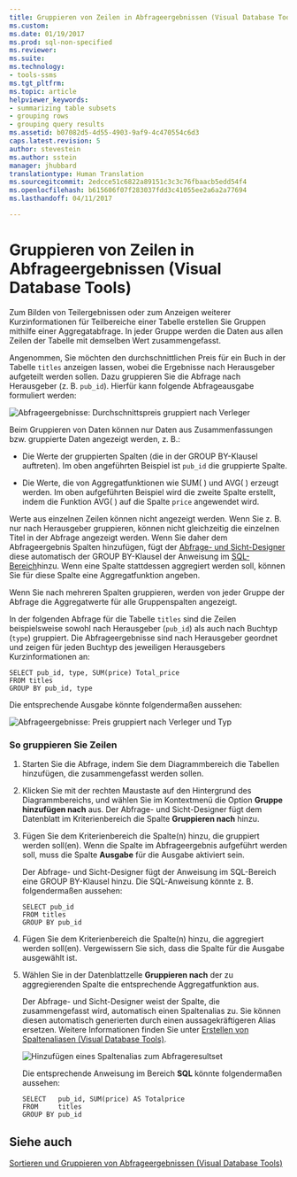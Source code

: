 ```yaml
---
title: Gruppieren von Zeilen in Abfrageergebnissen (Visual Database Tools) | Microsoft-Dokumentation
ms.custom: 
ms.date: 01/19/2017
ms.prod: sql-non-specified
ms.reviewer: 
ms.suite: 
ms.technology:
- tools-ssms
ms.tgt_pltfrm: 
ms.topic: article
helpviewer_keywords:
- summarizing table subsets
- grouping rows
- grouping query results
ms.assetid: b07082d5-4d55-4903-9af9-4c470554c6d3
caps.latest.revision: 5
author: stevestein
ms.author: sstein
manager: jhubbard
translationtype: Human Translation
ms.sourcegitcommit: 2edcce51c6822a89151c3c3c76fbaacb5edd54f4
ms.openlocfilehash: b615606f07f283037fdd3c41055ee2a6a2a77694
ms.lasthandoff: 04/11/2017

---
```

# <a name="group-rows-in-query-results-visual-database-tools"></a>Gruppieren von Zeilen in Abfrageergebnissen (Visual Database Tools)
Zum Bilden von Teilergebnissen oder zum Anzeigen weiterer Kurzinformationen für Teilbereiche einer Tabelle erstellen Sie Gruppen mithilfe einer Aggregatabfrage. In jeder Gruppe werden die Daten aus allen Zeilen der Tabelle mit demselben Wert zusammengefasst.  
  
Angenommen, Sie möchten den durchschnittlichen Preis für ein Buch in der Tabelle `titles` anzeigen lassen, wobei die Ergebnisse nach Herausgeber aufgeteilt werden sollen. Dazu gruppieren Sie die Abfrage nach Herausgeber (z. B. `pub_id`). Hierfür kann folgende Abfrageausgabe formuliert werden:  
  
![Abfrageergebnisse: Durchschnittspreis gruppiert nach Verleger](../../ssms/visual-db-tools/media/dv3w9e1.gif "Query results: average price grouped by publisher")  
  
Beim Gruppieren von Daten können nur Daten aus Zusammenfassungen bzw. gruppierte Daten angezeigt werden, z. B.:  
  
-   Die Werte der gruppierten Spalten (die in der GROUP BY-Klausel auftreten). Im oben angeführten Beispiel ist `pub_id` die gruppierte Spalte.  
  
-   Die Werte, die von Aggregatfunktionen wie SUM( ) und AVG( ) erzeugt werden. Im oben aufgeführten Beispiel wird die zweite Spalte erstellt, indem die Funktion AVG( ) auf die Spalte `price` angewendet wird.  
  
Werte aus einzelnen Zeilen können nicht angezeigt werden. Wenn Sie z. B. nur nach Herausgeber gruppieren, können nicht gleichzeitig die einzelnen Titel in der Abfrage angezeigt werden. Wenn Sie daher dem Abfrageergebnis Spalten hinzufügen, fügt der [Abfrage- und Sicht-Designer](../../ssms/visual-db-tools/query-and-view-designer-tools-visual-database-tools.md) diese automatisch der GROUP BY-Klausel der Anweisung im [SQL-Bereich](../../ssms/visual-db-tools/sql-pane-visual-database-tools.md)hinzu. Wenn eine Spalte stattdessen aggregiert werden soll, können Sie für diese Spalte eine Aggregatfunktion angeben.  
  
Wenn Sie nach mehreren Spalten gruppieren, werden von jeder Gruppe der Abfrage die Aggregatwerte für alle Gruppenspalten angezeigt.  
  
In der folgenden Abfrage für die Tabelle `titles` sind die Zeilen beispielsweise sowohl nach Herausgeber (`pub_id`) als auch nach Buchtyp (`type`) gruppiert. Die Abfrageergebnisse sind nach Herausgeber geordnet und zeigen für jeden Buchtyp des jeweiligen Herausgebers Kurzinformationen an:  
  
```  
SELECT pub_id, type, SUM(price) Total_price  
FROM titles  
GROUP BY pub_id, type  
```  
  
Die entsprechende Ausgabe könnte folgendermaßen aussehen:  
  
![Abfrageergebnisse: Preis gruppiert nach Verleger und Typ](../../ssms/visual-db-tools/media/dv3w9e2.gif "Query results: price grouped by publisher and type")  
  
### <a name="to-group-rows"></a>So gruppieren Sie Zeilen  
  
1.  Starten Sie die Abfrage, indem Sie dem Diagrammbereich die Tabellen hinzufügen, die zusammengefasst werden sollen.  
  
2.  Klicken Sie mit der rechten Maustaste auf den Hintergrund des Diagrammbereichs, und wählen Sie im Kontextmenü die Option **Gruppe hinzufügen nach** aus. Der Abfrage- und Sicht-Designer fügt dem Datenblatt im Kriterienbereich die Spalte **Gruppieren nach** hinzu.  
  
3.  Fügen Sie dem Kriterienbereich die Spalte(n) hinzu, die gruppiert werden soll(en). Wenn die Spalte im Abfrageergebnis aufgeführt werden soll, muss die Spalte **Ausgabe** für die Ausgabe aktiviert sein.  
  
    Der Abfrage- und Sicht-Designer fügt der Anweisung im SQL-Bereich eine GROUP BY-Klausel hinzu. Die SQL-Anweisung könnte z. B. folgendermaßen aussehen:  
  
    ```  
    SELECT pub_id  
    FROM titles  
    GROUP BY pub_id  
    ```  
  
4.  Fügen Sie dem Kriterienbereich die Spalte(n) hinzu, die aggregiert werden soll(en). Vergewissern Sie sich, dass die Spalte für die Ausgabe ausgewählt ist.  
  
5.  Wählen Sie in der Datenblattzelle **Gruppieren nach** der zu aggregierenden Spalte die entsprechende Aggregatfunktion aus.  
  
    Der Abfrage- und Sicht-Designer weist der Spalte, die zusammengefasst wird, automatisch einen Spaltenalias zu. Sie können diesen automatisch generierten durch einen aussagekräftigeren Alias ersetzen. Weitere Informationen finden Sie unter [Erstellen von Spaltenaliasen (Visual Database Tools)](../../ssms/visual-db-tools/create-column-aliases-visual-database-tools.md).  
  
    ![Hinzufügen eines Spaltenalias zum Abfrageresultset](../../ssms/visual-db-tools/media/dv3w9e3.gif "Adding a column alias to the query result set")  
  
    Die entsprechende Anweisung im Bereich **SQL** könnte folgendermaßen aussehen:  
  
    ```  
    SELECT   pub_id, SUM(price) AS Totalprice  
    FROM     titles  
    GROUP BY pub_id  
    ```  
  
## <a name="see-also"></a>Siehe auch  
[Sortieren und Gruppieren von Abfrageergebnissen (Visual Database Tools)](../../ssms/visual-db-tools/sort-and-group-query-results-visual-database-tools.md)  
  


